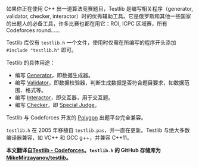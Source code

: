 如果你正在使用 C++ 出一道算法竞赛题目，Testlib 是编写相关程序（generator, validator, checker, interactor）时的优秀辅助工具。它是俄罗斯和其他一些国家的出题人的必备工具，许多比赛也都在用它：ROI, ICPC 区域赛，所有 Codeforces round……

Testlib 库仅有 `testlib.h` 一个文件，使用时仅需在所编写的程序开头添加 `#include "testlib.h"` 即可。

Testlib 的具体用途：

-   编写 [Generator](./generator.md)，即数据生成器。
-   编写 [Validator](./validator.md)，即数据校验器，判断生成数据是否符合题目要求，如数据范围、格式等。
-   编写 [Interactor](./interactor.md)，即交互器，用于交互题。
-   编写 [Checker](./checker.md)，即 [Special Judge](/intro/spj.md)。

Testlib 与 Codeforces 开发的 [Polygon](https://polygon.codeforces.com/) 出题平台完全兼容。

`testlib.h` 在 2005 年移植自 `testlib.pas`，并一直在更新。Testlib 与绝大多数编译器兼容，如 VC++ 和 GCC g++，并兼容 C++11。

**本文翻译自[Testlib - Codeforces](https://codeforces.com/testlib)。`testlib.h` 的 GitHub 存储库为[MikeMirzayanov/testlib](https://github.com/MikeMirzayanov/testlib)。**
